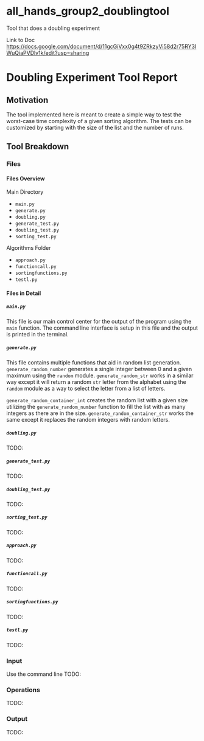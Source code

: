 # all_hands_group2_doublingtool
Tool that does a doubling experiment

Link to Doc https://docs.google.com/document/d/11gcGiVxx0g4t9ZRkzyVi58d2r75RY3IWuQiaPVDlv1k/edit?usp=sharing 

# Doubling Experiment Tool Report

## Motivation 

The tool implemented here is meant to create a simple way to test the worst-case time complexity of a given sorting algorithm. The tests can be customized by starting with the size of the list and the number of runs.

## Tool Breakdown

### Files

#### Files Overview
 
 Main Directory 
- `main.py`
- `generate.py`
- `doubling.py`
- `generate_test.py`
- `doubling_test.py`
- `sorting_test.py`

Algorithms Folder
- `approach.py`
- `functioncall.py`
- `sortingfunctions.py`
- `testl.py`

#### Files in Detail

##### `main.py`

This file is our main control center for the output of the program using the `main` function. The command line interface is setup in this file and the output is printed in the terminal.

##### `generate.py`

This file contains multiple functions that aid in random list generation. `generate_random_number` generates a single integer between 0 and a given maximum using the `random` module. `generate_random_str` works in a similar way except it will return a random `str` letter from the alphabet using the `random` module as a way to select the letter from a list of letters.

`generate_random_container_int` creates the random list with a given size utilizing the `generate_random_number` function to fill the list with as many integers as there are in the size. `generate_random_container_str` works the same except it replaces the random integers with random letters.

##### `doubling.py`

TODO:

##### `generate_test.py`

TODO:

##### `doubling_test.py`

TODO:

##### `sorting_test.py`

TODO:

##### `approach.py`

TODO:

##### `functioncall.py`

TODO:

##### `sortingfunctions.py`

TODO:

##### `testl.py`

TODO:


### Input

Use the command line TODO:

### Operations

TODO:

### Output

TODO:
